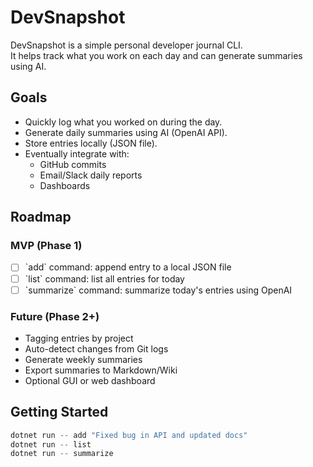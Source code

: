 # DevSnapshot

DevSnapshot is a simple personal developer journal CLI.  
It helps track what you work on each day and can generate summaries using AI.

## Goals

- Quickly log what you worked on during the day.
- Generate daily summaries using AI (OpenAI API).
- Store entries locally (JSON file).
- Eventually integrate with:
  - GitHub commits
  - Email/Slack daily reports
  - Dashboards

## Roadmap

### MVP (Phase 1)
- [ ] \`add\` command: append entry to a local JSON file
- [ ] \`list\` command: list all entries for today
- [ ] \`summarize\` command: summarize today's entries using OpenAI

### Future (Phase 2+)
- Tagging entries by project
- Auto-detect changes from Git logs
- Generate weekly summaries
- Export summaries to Markdown/Wiki
- Optional GUI or web dashboard

## Getting Started

```powershell
dotnet run -- add "Fixed bug in API and updated docs"
dotnet run -- list
dotnet run -- summarize